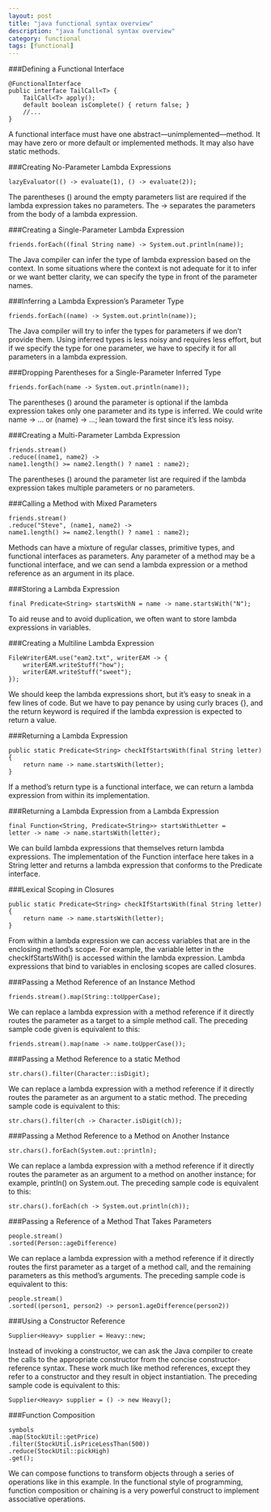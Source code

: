 ```yaml
---
layout: post
title: "java functional syntax overview"
description: "java functional syntax overview"
category: functional
tags: [functional]
---
```


###Defining a Functional Interface

	@FunctionalInterface
	public interface TailCall<T> {
		TailCall<T> apply();
		default boolean isComplete() { return false; }
		//...
	}

A functional interface must have one abstract—unimplemented—method. It may have zero or more default or implemented methods. It may also have static methods.

###Creating No-Parameter Lambda Expressions

	lazyEvaluator(() -> evaluate(1), () -> evaluate(2));

The parentheses () around the empty parameters list are required if the lambda expression takes no parameters. The -> separates the parameters from the body of a lambda expression.

###Creating a Single-Parameter Lambda Expression

	friends.forEach((final String name) -> System.out.println(name));

The Java compiler can infer the type of lambda expression based on the context. In some situations where the context is not adequate for it to infer or we want better clarity, we can specify the type in front of the parameter names.

###Inferring a Lambda Expression’s Parameter Type

	friends.forEach((name) -> System.out.println(name));

The Java compiler will try to infer the types for parameters if we don’t provide them. Using inferred types is less noisy and requires less effort, but if we specify the type for one parameter, we have to specify it for all parameters in a lambda expression.

###Dropping Parentheses for a Single-Parameter Inferred Type

	friends.forEach(name -> System.out.println(name));

The parentheses () around the parameter is optional if the lambda expression takes only one parameter and its type is inferred. We could write name -> ... or (name) -> ...; lean toward the first since it’s less noisy.

###Creating a Multi-Parameter Lambda Expression

	friends.stream()
	.reduce((name1, name2) ->
	name1.length() >= name2.length() ? name1 : name2);

The parentheses () around the parameter list are required if the lambda expression takes multiple parameters or no parameters.

###Calling a Method with Mixed Parameters

	friends.stream()
	.reduce("Steve", (name1, name2) ->
	name1.length() >= name2.length() ? name1 : name2);

Methods can have a mixture of regular classes, primitive types, and functional interfaces as parameters. Any parameter of a method may be a functional interface, and we can send a lambda expression or a method reference as an argument in its place.

###Storing a Lambda Expression

	final Predicate<String> startsWithN = name -> name.startsWith("N");

To aid reuse and to avoid duplication, we often want to store lambda expressions in variables.

###Creating a Multiline Lambda Expression

	FileWriterEAM.use("eam2.txt", writerEAM -> {
		writerEAM.writeStuff("how");
		writerEAM.writeStuff("sweet");
	});

We should keep the lambda expressions short, but it’s easy to sneak in a few lines of code. But we have to pay penance by using curly braces {}, and the return keyword is required if the lambda expression is expected to return a value.

###Returning a Lambda Expression

	public static Predicate<String> checkIfStartsWith(final String letter) {
		return name -> name.startsWith(letter);
	}

If a method’s return type is a functional interface, we can return a lambda expression from within its implementation.

###Returning a Lambda Expression from a Lambda Expression

	final Function<String, Predicate<String>> startsWithLetter =
	letter -> name -> name.startsWith(letter);

We can build lambda expressions that themselves return lambda expressions. The implementation of the Function interface here takes in a String letter and returns a lambda expression that conforms to the Predicate interface.

###Lexical Scoping in Closures

	public static Predicate<String> checkIfStartsWith(final String letter) {
		return name -> name.startsWith(letter);
	}

From within a lambda expression we can access variables that are in the enclosing method’s scope. For example, the variable letter in the checkIfStartsWith() is accessed within the lambda expression. Lambda expressions that bind to variables in enclosing scopes are called closures.

###Passing a Method Reference of an Instance Method

	friends.stream().map(String::toUpperCase);

We can replace a lambda expression with a method reference if it directly routes the parameter as a target to a simple method call. The preceding sample code given is equivalent to this:

	friends.stream().map(name -> name.toUpperCase());

###Passing a Method Reference to a static Method

	str.chars().filter(Character::isDigit);

We can replace a lambda expression with a method reference if it directly routes the parameter as an argument to a static method. The preceding sample code is equivalent to this:

	str.chars().filter(ch -> Character.isDigit(ch));

###Passing a Method Reference to a Method on Another Instance

	str.chars().forEach(System.out::println);

We can replace a lambda expression with a method reference if it directly routes the parameter as an argument to a method on another instance; for example, println() on System.out. The preceding sample code is equivalent to this:

	str.chars().forEach(ch -> System.out.println(ch));

###Passing a Reference of a Method That Takes Parameters

	people.stream()
	.sorted(Person::ageDifference)

We can replace a lambda expression with a method reference if it directly routes the first parameter as a target of a method call, and the remaining parameters as this method’s arguments. The preceding sample code is equivalent to this:

	people.stream()
	.sorted((person1, person2) -> person1.ageDifference(person2))

###Using a Constructor Reference

	Supplier<Heavy> supplier = Heavy::new;

Instead of invoking a constructor, we can ask the Java compiler to create the calls to the appropriate constructor from the concise constructor-reference syntax. These work much like method references, except they refer to a constructor and they result in object instantiation. The preceding sample code is equivalent to this:

	Supplier<Heavy> supplier = () -> new Heavy();

###Function Composition

	symbols
	.map(StockUtil::getPrice)
	.filter(StockUtil.isPriceLessThan(500))
	.reduce(StockUtil::pickHigh)
	.get();

We can compose functions to transform objects through a series of operations like in this example. In the functional style of programming, function composition or chaining is a very powerful construct to implement associative operations.